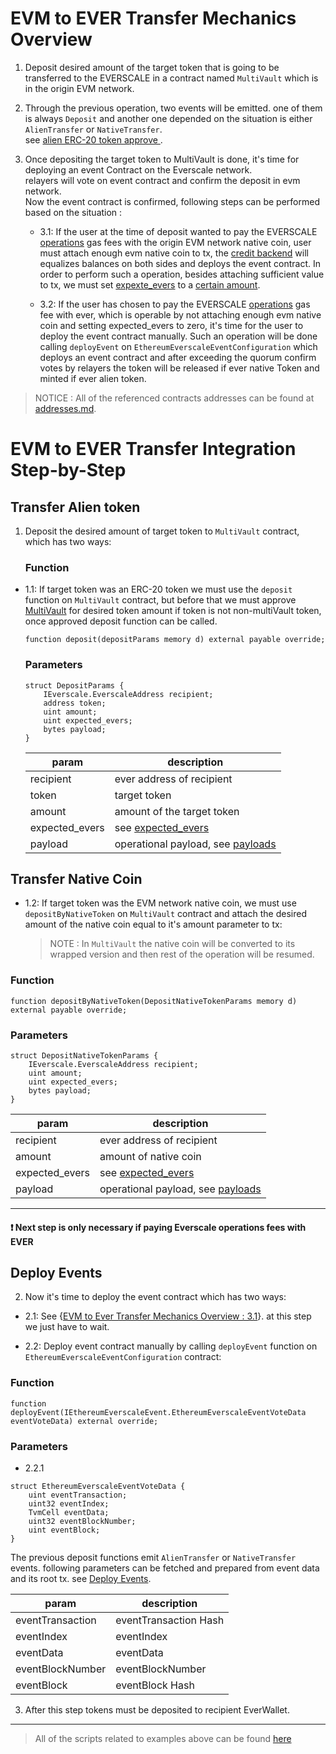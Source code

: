 # EVM to EVER Transfer Mechanics Overview

1. Deposit desired amount of the target token that is going to be transferred to the EVERSCALE in a contract named `MultiVault` which is in the origin EVM network.

2. Through the previous operation, two events will be emitted. one of them is always `Deposit` and another one depended on the situation is either `AlienTransfer` or `NativeTransfer`.\
   see [alien ERC-20 token approve ](./Concepts/Operations.md#approving-alien-erc-20-tokens).
3. Once depositing the target token to MultiVault is done, it's time for deploying an event Contract on the Everscale network.\
   relayers will vote on event contract and confirm the deposit in evm network.\
   Now the event contract is confirmed, following steps can be performed based on the situation :

   - 3.1: If the user at the time of deposit wanted to pay the EVERSCALE [operations](./Concepts/Operations.md#ever-network-operations) gas fees with the origin EVM network native coin, user must attach enough evm native coin to tx, the [credit backend](./Concepts/CreditBackend.md#credit-backend) will equalizes balances on both sides and deploys the event contract.
     In order to perform such a operation, besides attaching sufficient value to tx, we must set [expexte_evers](./Concepts/Operations.md#event-contract-deploy-value-expected_evers) to a [certain amount](FAQ.md#how-to-set-expected_evers).

   - 3.2: If the user has chosen to pay the EVERSCALE [operations](./Concepts/Operations.md#ever-network-operations) gas fee with ever, which is operable by not attaching enough evm native coin and setting expected_evers to zero, it's time for the user to deploy the event contract manually. Such an operation will be done calling `deployEvent` on `EthereumEverscaleEventConfiguration` which deploys an event contract and after exceeding the quorum confirm votes by relayers the token will be released if ever native Token and minted if ever alien token.

> NOTICE : All of the referenced contracts addresses can be found at [addresses.md](./addresses.md).

# EVM to EVER Transfer Integration Step-by-Step

## Transfer Alien token

1. Deposit the desired amount of target token to `MultiVault` contract, which has two ways:

   ### Function

- 1.1: If target token was an ERC-20 token we must use the `deposit` function on `MultiVault` contract,
  but before that we must approve [MultiVault](./addresses.md#evm-smart-contracts) for desired token amount if token is not non-multiVault token, once approved deposit function can be called.

  ```solidity
  function deposit(depositParams memory d) external payable override;
  ```

  ### Parameters

  ```solidity
  struct DepositParams {
      IEverscale.EverscaleAddress recipient;
      address token;
      uint amount;
      uint expected_evers;
      bytes payload;
  }
  ```

  | param          | description                                                                               |
  | -------------- | ----------------------------------------------------------------------------------------- |
  | recipient      | ever address of recipient                                                                 |
  | token          | target token                                                                              |
  | amount         | amount of the target token                                                                |
  | expected_evers | see [expected_evers](./Concepts/Operations.md#event-contract-deploy-value-expected_evers) |
  | payload        | operational payload, see [payloads](./Concepts/Payloads.md#payloads)                      |

## Transfer Native Coin

- 1.2: If target token was the EVM network native coin, we must use `depositByNativeToken` on `MultiVault` contract and attach the desired amount of the native coin equal to it's amount parameter to tx:

  > NOTE : In `MultiVault` the native coin will be converted to its wrapped version and then rest of the operation will be resumed.

### Function

```solidity
function depositByNativeToken(DepositNativeTokenParams memory d) external payable override;
```

### Parameters

```solidity
struct DepositNativeTokenParams {
    IEverscale.EverscaleAddress recipient;
    uint amount;
    uint expected_evers;
    bytes payload;
}
```

| param          | description                                                                               |
| -------------- | ----------------------------------------------------------------------------------------- |
| recipient      | ever address of recipient                                                                 |
| amount         | amount of native coin                                                                     |
| expected_evers | see [expected_evers](./Concepts/Operations.md#event-contract-deploy-value-expected_evers) |
| payload        | operational payload, see [payloads](./Concepts/Payloads.md#payloads)                      |

---

#### :exclamation: Next step is only necessary if paying Everscale operations fees with EVER

## Deploy Events

2. Now it's time to deploy the event contract which has two ways:

- 2.1: See {[EVM to Ever Transfer Mechanics Overview : 3.1](#31-if-the-user-at-the-time-of-deposit-accepted-to-pay-the-event-contract-deployment-fee-with-the-origin-evm-network-native-coin-the-relayers-will-automatically-swap-that-to-ever-which-is-the-everscale-native-coin-and-deploy-the-event-contract-themselves)}. at this step we just have to wait.

- 2.2: Deploy event contract manually by calling `deployEvent` function on `EthereumEverscaleEventConfiguration` contract:

### Function

```solidity
function deployEvent(IEthereumEverscaleEvent.EthereumEverscaleEventVoteData eventVoteData) external override;
```

### Parameters

- 2.2.1

```solidity
struct EthereumEverscaleEventVoteData {
    uint eventTransaction;
    uint32 eventIndex;
    TvmCell eventData;
    uint32 eventBlockNumber;
    uint eventBlock;
}
```

The previous deposit functions emit `AlienTransfer` or `NativeTransfer` events. following parameters can be fetched and prepared from event data and its root tx. see [Deploy Events](../EVER-TO-EVM/scripts/deployEvents/).

| param            | description           |
| ---------------- | --------------------- |
| eventTransaction | eventTransaction Hash |
| eventIndex       | eventIndex            |
| eventData        | eventData             |
| eventBlockNumber | eventBlockNumber      |
| eventBlock       | eventBlock Hash       |

3. After this step tokens must be deposited to recipient EverWallet.

---

> All of the scripts related to examples above can be found [here](../EVM-TO-EVER/scripts/)
